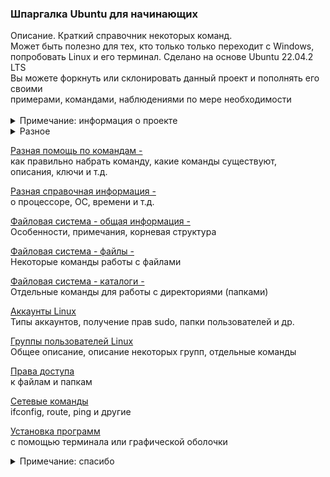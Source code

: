<h3> Шпаргалка Ubuntu для начинающих </h3>
Описание. Краткий справочник некоторых команд. <br>
Может быть полезно для тех, кто только только переходит с Windows, <br>
попробовать Linux и его терминал. Сделано на основе Ubuntu 22.04.2 LTS <br>
Вы можете форкнуть или склонировать данный проект и пополнять его своими <br> 
примерами, командами, наблюдениями по мере необходимости<br><br>

<details>
<summary>Примечание: информация о проекте</summary>
Большая часть информация о проекте: примечания, описания, 
объяснения, картинки, комментарии <br> 
находятся в папке <b><a href="01_info">01_info</a></b>. 
</details>

<details>
<summary>Разное</summary>

<b>Самый простой вызов терминала</b>  <br>
Кликаем правой кнопкой на рабочем столе и вызываем Терминал <br>
или нажимаем CTRL+ALT+T<br><br>

<b>Переключение в полностью текстовый режим</b>  <br>
CTRL(левый)+ALT(левый)+(от F1 до F6) <br>
Возврат обратно в графический режим - ALT+F2 <br><br>

<b>Обычное приглашение в терминале</b>  <br>
Может быть, к примеру, таким: <br>
`user1@ubuntu:~$ `<br>
где: <br>
user1 - текщий пользователь, с которым (под которым) вы работаете в системе <br>
ubuntu - название компьютера (хоста), на котором вы сейчас находитесь <br>
~ - означает, что вы находитесь в домашней папке home данного юзера  <br><br>

<b>clear</b> <br>
`user1@ubuntu:~$ clear` <br>
Моя любимая команда, очищает экран терминала, аналог команды cls в Windows <br>
`user1@ubuntu:~$ echo $?` <br>
Можно посмотреть статус выполнения предыдущей команды, если он = 0, <br> 
значит все нормально<br><br>

<b>lsb-release</b> <br>
`user1@ubuntu:~$ cat /etc/lsb-release` <br>
Вывод:<br>
<pre>
DISTRIB_ID=Ubuntu
DISTRIB_RELEASE=22.04
DISTRIB_CODENAME=jammy
DISTRIB_DESCRIPTION="Ubuntu 22.04.2 LTS"
</pre>
Можно посмотреть информацию о текущей ОС<br><br>

<b>PATH</b> <br>
`user1@ubuntu:~$ echo $PATH` <br>
/usr/local/sbin:/usr/local/bin:/usr/sbin:/usr/bin:/sbin:/bin: <br>
/usr/games:/usr/local/games:/snap/bin:/snap/bin <br>
Аналог переменной PATH в Windows, в которой отображаются <br>
пути к исполняемым файлам, что позволяет запускать эти файлы <br>
без полного указания пути к ним <br><br>

<b>Процессы и память</b> <br>
`user1@ubuntu:~$ ps` <br>
Можно посмотреть какие процессы сейчас запущены у данного пользователя <br>
Для прерываения процессов используется CTRL+C <br>
Для остановки процессов обычно используется CTRL+Z <br>
`user1@ubuntu:~$ fg` <br>
Продолжить выполнение процесса <br><br>

`user1@ubuntu:~$ top`<br>
более продвинутая команда, которая позволяет выводить информацию о системе<br>
а также список процессов, динамически обновляя информацию о потребляемых ими <br>
ресурсах (некий аналог task manager в Windows). Shift+P - сортировка процессов <br> 
по использованию процессора, Shift+M - сортировка по занимаемой памяти <br><br>

`user1@ubuntu:~$ free -h`<br>
Различная информация по памяти, -h - лучше воспринимается человеком <br><br>

<b>Логи</b> <br>
<pre>
user1@ubuntu:~$ cd /var/log
user1@ubuntu:/var/log$ ls
alternatives.log    dmesg.0          openvpn
alternatives.log.1  dmesg.1.gz       private
apport.log          dmesg.2.gz       speech-dispatcher
...
</pre>
Все основные логи хранятся здесь.<br><br>

<b>Перезагрузка и выключение компьютера</b> <br>
Перезагрука - "sudo reboot now", <br>
Выключение - "sudo shutdown now"


</details>

<a href="/01_info/help/HELP_COMMANDS.md">Разная помощь по командам -</a> <br> 
как правильно набрать команду, какие команды существуют, <br> 
описания, ключи и т.д.

<a href="/01_info/info/INFO.md">Разная справочная информация -</a> <br>
о процессоре, ОС, времени и т.д. <br>

<a href="/01_info/fs/FS.md">Файловая система - общая информация -</a> <br>
Особенности, примечания, корневая структура <br>

<a href="/01_info/fs/FILE.md">Файловая система - файлы -</a>  <br>
Некоторые команды работы с файлами <br>

<a href="/01_info/fs/DIR.md">Файловая система - каталоги -</a> <br>
Отдельные команды для работы с директориями (папками)<br>

<a href="01_info/acc/ACC.md">Аккаунты Linux</a> <br>
Типы аккаунтов, получение прав sudo, папки пользователей и др. <br>

<a href="01_info/acc/GROUP.md">Группы пользователей Linux</a> <br>
Общее описание, описание некоторых групп, отдельные команды<br>

<a href="01_info/access/ACCESS.md">Права доступа</a> <br>
к файлам и папкам <br>

<a href="01_info/net/NET.md">Сетевые команды</a> <br>
ifconfig, route, ping и другие <br>

<a href="01_info/install/INSTALL.md">Установка программ</a> <br>
с помощью терминала или графической оболочки<br>


<details>
<summary>Примечание: спасибо</summary>
Спасибо вам за проявленный интерес к проекту.<br>
Надеюсь проект дал вам что-то полезное.<br>
Напишите мне в контакты, если хотели бы какие-то ещё темы сюда добавить.<br>
</details>